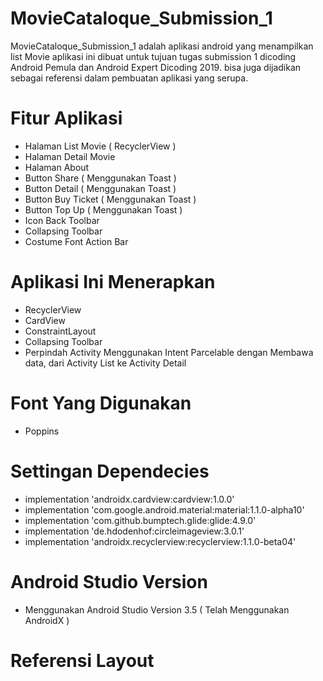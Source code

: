 # MovieCataloque_Submission_1
MovieCataloque_Submission_1 adalah aplikasi android yang menampilkan list Movie aplikasi ini dibuat untuk tujuan tugas submission 1 dicoding Android Pemula dan Android Expert Dicoding 2019.
bisa juga dijadikan sebagai referensi dalam pembuatan aplikasi yang serupa.

# Fitur Aplikasi
- Halaman List Movie ( RecyclerView )
- Halaman Detail Movie
- Halaman About
- Button Share ( Menggunakan Toast )
- Button Detail ( Menggunakan Toast )
- Button Buy Ticket ( Menggunakan Toast )
- Button Top Up ( Menggunakan Toast )
- Icon Back Toolbar
- Collapsing Toolbar
- Costume Font Action Bar

# Aplikasi Ini Menerapkan
- RecyclerView
- CardView
- ConstraintLayout
- Collapsing Toolbar
- Perpindah Activity Menggunakan Intent Parcelable dengan Membawa data, dari Activity List ke Activity Detail

# Font Yang Digunakan
- Poppins

# Settingan Dependecies
- implementation 'androidx.cardview:cardview:1.0.0'
- implementation 'com.google.android.material:material:1.1.0-alpha10'
- implementation 'com.github.bumptech.glide:glide:4.9.0'
- implementation 'de.hdodenhof:circleimageview:3.0.1'
- implementation 'androidx.recyclerview:recyclerview:1.1.0-beta04'

# Android Studio Version
- Menggunakan Android Studio Version 3.5 ( Telah Menggunakan AndroidX )

# Referensi Layout



